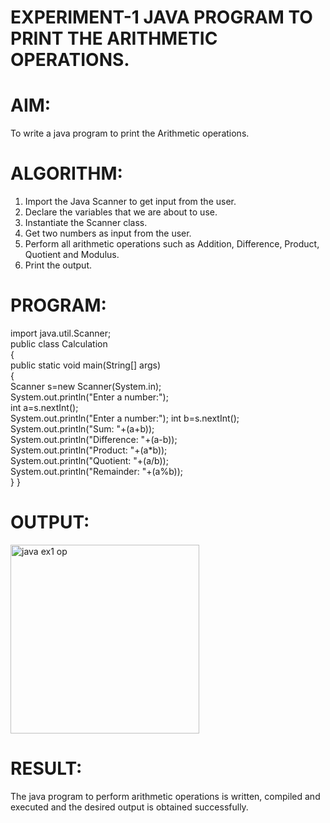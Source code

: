 # EXPERIMENT-1 JAVA PROGRAM TO PRINT THE ARITHMETIC OPERATIONS.

# AIM:

 To write a java program to print the Arithmetic operations.

# ALGORITHM:

 1. Import the Java Scanner to get input from the user.
 2. Declare the variables that we are about to use.
 3. Instantiate the Scanner class.
 4. Get two numbers as input from the user.
 5. Perform all arithmetic operations such as Addition, Difference, Product, Quotient and Modulus.
 6. Print the output.

# PROGRAM:

  import java.util.Scanner;<br>
  public class Calculation<br>
  {<br>
      public static void main(String[] args)<br>
      {<br>
          Scanner s=new Scanner(System.in);<br>
          System.out.println("Enter a number:");<br>
          int a=s.nextInt();<br>
          System.out.println("Enter a number:");
          int b=s.nextInt();
          System.out.println("Sum: "+(a+b));<br>
          System.out.println("Difference: "+(a-b)); <br>
          System.out.println("Product: "+(a*b));<br>
          System.out.println("Quotient: "+(a/b));<br>
          System.out.println("Remainder: "+(a%b));<br>
      }
  }

# OUTPUT:

<img width="302" alt="java ex1 op" src="https://github.com/divvisha/ARITHMETIC-OPERATIONS/assets/127508123/0bac0b1d-7576-4409-8c4c-019af87532dc">

# RESULT:

 The java program to perform arithmetic operations is written, compiled and executed and the desired output is obtained successfully.

